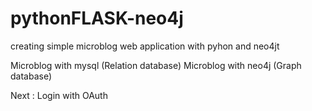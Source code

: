 # pythonFLASK-neo4j
creating simple microblog web application with pyhon and neo4jt


Microblog with mysql (Relation database) 
Microblog with neo4j (Graph database)

Next : Login with OAuth
